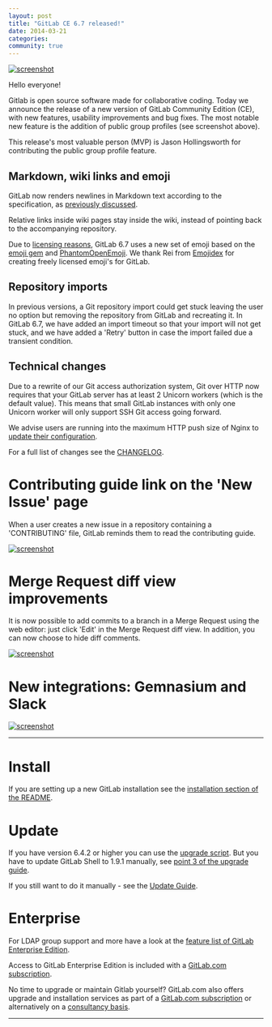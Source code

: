 ```yaml
---
layout: post
title: "GitLab CE 6.7 released!"
date: 2014-03-21
categories: 
community: true
---
```


[![screenshot](/images/6_7/public_group_pages.png)](/images/6_7/public_group_pages.png)

Hello everyone!

Gitlab is open source software made for collaborative coding.
Today we announce the release of a new version of GitLab Community Edition (CE), with new features, usability improvements and bug fixes.
The most notable new feature is the addition of public group profiles (see screenshot above).

This release's most valuable person (MVP) is Jason Hollingsworth for contributing the public group profile feature.

<!--more-->

## Markdown, wiki links and emoji

GitLab now renders newlines in Markdown text according to the specification, as [previously discussed](/2014/02/21/markdown-newline-behaviour/).

Relative links inside wiki pages stay inside the wiki, instead of pointing back to the accompanying repository.

Due to [licensing reasons](http://words.steveklabnik.com/emoji-licensing), GitLab 6.7 uses a new set of emoji based on the [emoji gem](https://github.com/steveklabnik/emoji) and [PhantomOpenEmoji](https://github.com/Genshin/PhantomOpenEmoji).
We thank Rei from [Emojidex](https://www.emojidex.com/) for creating freely licensed emoji's for GitLab.

## Repository imports

In previous versions, a Git repository import could get stuck leaving the user no option but removing the repository from GitLab and recreating it.
In GitLab 6.7, we have added an import timeout so that your import will not get stuck, and we have added a 'Retry' button in case the import failed due a transient condition.

## Technical changes

Due to a rewrite of our Git access authorization system, Git over HTTP now requires that your GitLab server has at least 2 Unicorn workers (which is the default value).
This means that small GitLab instances with only one Unicorn worker will only support SSH Git access going forward.

We advise users are running into the maximum HTTP push size of Nginx to [update their configuration](https://gitlab.com/gitlab-org/gitlab-ce/commit/6bf5215b2378fdb9cb442a053ddd12570c69d00c).

For a full list of changes see the [CHANGELOG](https://gitlab.com/gitlab-org/gitlab-ce/blob/master/CHANGELOG).

# Contributing guide link on the 'New Issue' page

When a user creates a new issue in a repository containing a 'CONTRIBUTING' file, GitLab reminds them to read the contributing guide.

[![screenshot](/images/6_7/contributing_guide.png)](/images/6_7/contributing_guide.png)

# Merge Request diff view improvements

It is now possible to add commits to a branch in a Merge Request using the web editor: just click 'Edit' in the Merge Request diff view.
In addition, you can now choose to hide diff comments.

[![screenshot](/images/6_7/diff_features.png)](/images/6_7/diff_features.png)

# New integrations: Gemnasium and Slack

[![screenshot](/images/6_7/gemnasium_slack.png)](/images/6_7/gemnasium_slack.png)

- - -

# Install

If you are setting up a new GitLab installation see the [installation section of the README](https://gitlab.com/gitlab-org/gitlab-ce/blob/master/README.md#installation).

# Update 

If you have version 6.4.2 or higher you can use the [upgrade script](https://gitlab.com/gitlab-org/gitlab-ce/blob/master/doc/update/upgrader.md).
But you have to update GitLab Shell to 1.9.1 manually, see [point 3 of the upgrade guide](https://gitlab.com/gitlab-org/gitlab-ce/blob/master/doc/update/6.6-to-6.7.md#3-update-gitlab-shell-and-its-config).

If you still want to do it manually - see the [Update Guide](https://gitlab.com/gitlab-org/gitlab-ce/blob/master/doc/update/6.6-to-6.7.md).

# Enterprise

For LDAP group support and more have a look at the [feature list of GitLab Enterprise Edition](http://www.gitlab.com/gitlab-ee/).

Access to GitLab Enterprise Edition is included with a [GitLab.com subscription](http://www.gitlab.com/subscription/).

No time to upgrade or maintain Gitlab yourself?
GitLab.com also offers upgrade and installation services as part of a [GitLab.com subscription](http://www.gitlab.com/subscription/) or alternatively on a [consultancy basis](http://www.gitlab.com/consultancy/).

- - -
